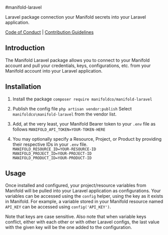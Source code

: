 #manifold-laravel

Laravel package connection your Manifold secrets into your Laravel application.

[Code of Conduct](./CODE_OF_CONDUCT.md) |
[Contribution Guidelines](./.github/CONTRIBUTING.md)

## Introduction
The Manifold Laravel package allows you to connect to your Manifold account and
pull your credentials, keys, configurations, etc. from your Manifold account
into your Laravel application.

## Installation

1. Install the package
`composer require manifoldco/manifold-laravel`

2. Publish the config file
`php artisan vendor:publish`
Select `manifoldco\manifold-laravel` from the vendor list.

3. Add, at the very least, your Manifold Bearer token to your `.env` file as
follows
`MANIFOLD_API_TOKEN=YOUR-TOKEN-HERE`

4. You may optionally specify a Resource, Project, or Product by providing their
respective IDs in your `.env` file.  
`MANIFOLD_RESOURCE_ID=YOUR-RESOURCE-ID`  
`MANIFOLD_PROJECT_ID=YOUR-PROJECT-ID`  
`MANIFOLD_PRODUCT_ID=YOUR-PRODUCT-ID`  


## Usage
Once installed and configured, your project/resource variables from Manifold
will be pulled into your Laravel application as configurations. Your variables
can be accessed using the `config` helper, using the key as it exists in
Manifold. For example, a variable stored in your Manifold resource named
`API_KEY` can be accessed using `config('API_KEY')`.

Note that keys are case sensitive. Also note that when variable keys conflict,
either with each other or with other Laravel configs, the last value with the
given key will be the one added to the configuration.
